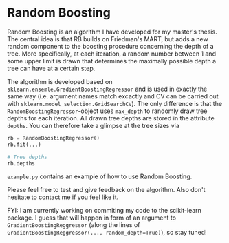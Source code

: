 # Random Boosting

Random Boosting is an algorithm I have developed for my master's thesis. The central idea is that RB builds on Friedman's MART, but adds a new random component to the boosting procedure concerning the depth of a tree. More specifically, at each iteration, a random number between 1 and some upper limit is drawn that determines the maximally possible depth a tree can have at a certain step.

The algorithm is developed based on `sklearn.ensemle.GradientBoostingRegressor` and is used in exactly the same way (i.e. argument names match excactly and CV can be carried out with `sklearn.model_selection.GridSearchCV`). The only difference is that the `RandomBoostingRegressor`-object uses `max_depth` to randomly draw tree depths for each iteration. All drawn tree depths are stored in the attribute `depths`. You can therefore take a glimpse at the tree sizes via

```python
rb = RandomBoostingRegressor()
rb.fit(...)

# Tree depths
rb.depths
```

`example.py` contains an example of how to use Random Boosting.

Please feel free to test and give feedback on the algorithm. Also don't hesitate to contact me if you feel like it. 

FYI: I am currently working on commiting my code to the scikit-learn package. I guess that will happen in form of an argument to `GradientBoostingReggressor` (along the lines of `GradientBoostingReggressor(..., random_depth=True)`), so stay tuned!